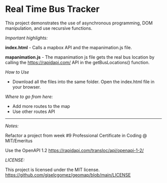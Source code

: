 # Real Time Bus Tracker

This project demonstrates the use of asynchronous programming, DOM manipulation, and use recursive functions. 

*Important highlights:*

**index.html** - Calls a mapbox API and the mapanimation.js file.

**mapanimation.js** - The mapanimation js file gets the real bus location by calling the https://rapidapi.com/ API in the getBusLocations() function.

*How to Use*

- Download all the files into the same folder. Open the index.html file in your browser.

*Where to go from here:*

- Add more routes to the map
- Use other routes API


---

*Notes:*

Refactor a project from week #9 Professional Certificate in Coding @ MIT/Emeritus

Use the OpenAPI 1.2 https://rapidapi.com/transloc/api/openapi-1-2/

*LICENSE:*

This project is licensed under the MIT license.
https://github.com/giselcgomez/geomap/blob/main/LICENSE
